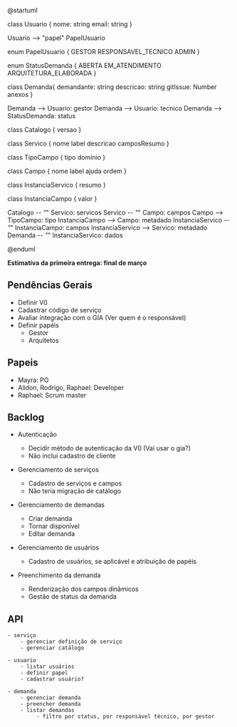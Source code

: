 @startuml

class Usuario {
  nome: string
  email: string
}

Usuario --> "papel" PapelUsuario 

enum PapelUsuario {
  GESTOR
  RESPONSAVEL_TECNICO
  ADMIN
}

enum StatusDemanda {
  ABERTA
  EM_ATENDIMENTO
  ARQUITETURA_ELABORADA
}

class Demanda{
  demandante: string
  descricao: string
  gitIssue: Number
  anexos
}

Demanda --> Usuario: gestor
Demanda --> Usuario: tecnico
Demanda --> StatusDemanda: status

class Catalogo {
  versao
}

class Servico {
  nome
  label
  descricao
  camposResumo
}

class TipoCampo {
  tipo
  dominio
}

class Campo {
  nome
  label
  ajuda
  ordem
}

class InstanciaServico {
  resumo
}

class InstanciaCampo {
  valor
}

Catalogo *-- "*" Servico: servicos
Servico *-- "*" Campo: campos
Campo --> TipoCampo: tipo
InstanciaCampo --> Campo: metadado
InstanciaServico *-- "*" InstanciaCampo: campos
InstanciaServico --> Servico: metadado
Demanda *-- "*" InstanciaServico: dados


@enduml


**Estimativa da primeira entrega: final de março**

## Pendências Gerais
  - Definir V0
  - Cadastrar código de serviço
  - Avaliar integração com o GIA (Ver quem é o responsável)
  - Definir papéis
    - Gestor
    - Arquitetos

## Papeis
 - Mayra: PO
 - Alidon, Rodrigo, Raphael: Developer
 - Raphael: Scrum master

## Backlog

- Autenticação
	 - Decidir método de autenticação da V0 (Vai usar o gia?)
   - Não inclui cadastro de cliente

- Gerenciamento de serviços
	- Cadastro de serviços e campos
  - Não teria migração de catálogo

- Gerenciamento de demandas
  - Criar demanda
  - Tornar disponível
  - Editar demanda

- Gerenciamento de usuários
	- Cadastro de usuários, se aplicável e atribuição de papéis

- Preenchimento da demanda
	- Renderização dos campos dinâmicos
  - Gestão de status da demanda
	

	
	
## API
	- serviço
		- gerenciar definição de serviço
		- gerenciar catálogo
		
	- usuario
		- listar usuários
		- definir papel
		- cadastrar usuário?
		
	- demanda
		- gerenciar demanda
		- preencher demanda
		- listar demandas
			 - filtro por status, por responsável técnico, por gestor
